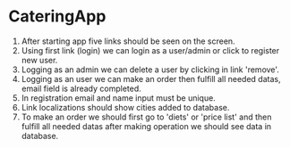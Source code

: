 # CateringApp
1. After starting app five links should be seen on the screen.
2. Using first link (login) we can login as a user/admin or click to register new user.
3. Logging as an admin we can delete a user by clicking in link 'remove'.
4. Logging as an user we can make an order then fulfill all needed datas, email field is already completed.
5. In registration email and name input must be unique.
6. Link localizations should show cities added to database.
7. To make an order we should first go to 'diets' or 'price list' and then fulfill all needed datas after making operation we should see data in database.
